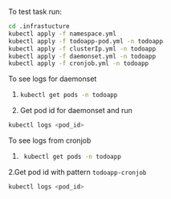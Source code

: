 To test task run:
```bash
cd .infrastucture
kubectl apply -f namespace.yml
kubectl apply -f todoapp-pod.yml -n todoapp
kubectl apply -f clusterIp.yml -n todoapp
kubectl apply -f daemonset.yml -n todoapp
kubectl apply -f cronjob.yml -n todoapp
```
To see logs for daemonset
1. ```bash 
   kubectl get pods -n todoapp
   ```
2. Get pod id for daemonset and run
```bash
kubectl logs <pod_id>
```

To see logs from cronjob
1. ```bash
    kubectl get pods -n todoapp
    ```
2.Get pod id with pattern `todoapp-cronjob`
```bash
kubectl logs <pod_id>
```
